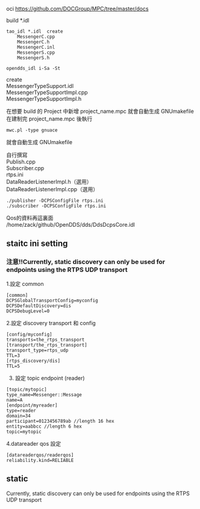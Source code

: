 oci   https://github.com/DOCGroup/MPC/tree/master/docs <br>

build *.idl

```shell
tao_idl *.idl  create  
	MessengerC.cpp
	MessengerC.h
	MessengerC.inl
	MessengerS.cpp
	MessengerS.h
```

```shell
opendds_idl i-Sa -St 
```

create <br>
	MessengerTypeSupport.idl<br>
	MessengerTypeSupportImpl.cpp<br>
	MessengerTypeSupportImpl.h<br>

在想要 build 的 Project 中新增 project_name.mpc 就會自動生成  GNUmakefile
在建制完 project_name.mpc 後執行
```shell
mwc.pl -type gnuace
```
就會自動生成  GNUmakefile

自行撰寫  
	Publish.cpp  
	Subscriber.cpp  
	rtps.ini  
	DataReaderListenerImpl.h（選用）  
	DataReaderListenerImpl.cpp（選用）  
```shell
./publisher -DCPSConfigFile rtps.ini
./subscriber -DCPSConfigFile rtps.ini
```

Qos的資料再這裏面  
/home/zack/github/OpenDDS/dds/DdsDcpsCore.idl

## staitc ini setting
### 注意!!Currently, static discovery can only be used for endpoints using the RTPS UDP transport
1.設定 common
```idl
[common]
DCPSGlobalTransportConfig=myconfig
DCPSDefaultDiscovery=dis
DCPSDebugLevel=0
```
2.設定 discovery transport 和 config
```idl
[config/myconfig]
transports=the_rtps_transport
[transport/the_rtps_transport]
transport_type=rtps_udp
TTL=3
[rtps_discovery/dis]
TTL=5
```

3. 設定 topic endpoint (reader)
``` idl
[topic/mytopic]
type_name=Messenger::Message
name=A
[endpoint/myreader]
type=reader
domain=34
participant=0123456789ab //length 16 hex
entity=aabbcc //length 6 hex
topic=mytopic
```
4.datareader qos 設定  
```idl
[datareaderqos/readerqos]
reliability.kind=RELIABLE
```


## static
Currently, static discovery can only be used for endpoints using the RTPS UDP transport  


